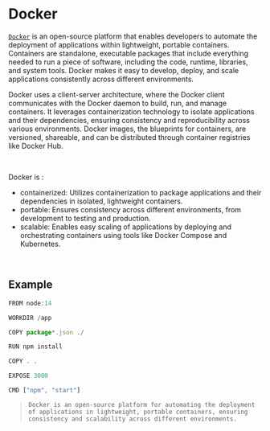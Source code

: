 # Docker

[`Docker`](https://www.docker.com/) is an open-source platform that enables developers to automate the deployment of applications within lightweight, portable containers. Containers are standalone, executable packages that include everything needed to run a piece of software, including the code, runtime, libraries, and system tools. Docker makes it easy to develop, deploy, and scale applications consistently across different environments.
<br/>

Docker uses a client-server architecture, where the Docker client communicates with the Docker daemon to build, run, and manage containers. It leverages containerization technology to isolate applications and their dependencies, ensuring consistency and reproducibility across various environments. Docker images, the blueprints for containers, are versioned, shareable, and can be distributed through container registries like Docker Hub.

<br/>

Docker is :

- containerized: Utilizes containerization to package applications and their dependencies in isolated, lightweight containers.
- portable: Ensures consistency across different environments, from development to testing and production.
- scalable: Enables easy scaling of applications by deploying and orchestrating containers using tools like Docker Compose and Kubernetes.

<br/>

## Example

```ts
FROM node:14

WORKDIR /app

COPY package*.json ./

RUN npm install

COPY . .

EXPOSE 3000

CMD ["npm", "start"]

```

>     Docker is an open-source platform for automating the deployment of applications in lightweight, portable containers, ensuring consistency and scalability across different environments.
